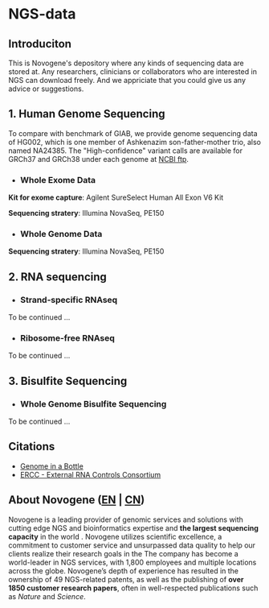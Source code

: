 # NGS-data

## Introduciton

This is Novogene's depository where any kinds of sequencing data are stored at. Any researchers, clinicians or collaborators who are interested in NGS can download freely. And we appriciate that you could give us any advice or suggestions.

## 1. Human Genome Sequencing

To compare with benchmark of GIAB, we provide genome sequencing data of HG002, which is one member of Ashkenazim son-father-mother trio, also named NA24385. The "High-confidence" variant calls are available for GRCh37 and GRCh38 under each genome at [NCBI ftp](ftp://ftp-trace.ncbi.nlm.nih.gov/giab/ftp/release/).

- ### Whole Exome Data

**Kit for exome capture**: Agilent SureSelect Human All Exon V6 Kit

**Sequencing stratery**: Illumina NovaSeq, PE150


- ### Whole Genome Data

**Sequencing stratery**: Illumina NovaSeq, PE150

## 2. RNA sequencing

- ### Strand-specific RNAseq

To be continued ...

- ### Ribosome-free RNAseq

To be continued ...


## 3. Bisulfite Sequencing

- ### Whole Genome Bisulfite Sequencing

To be continued ...



## Citations
- [Genome in a Bottle](https://www.nist.gov/programs-projects/genome-bottle)
- [ERCC - External RNA Controls Consortium](https://jimb.stanford.edu/ercc)


## About Novogene ([EN](https://en.novogene.com) | [CN](http://www.novogene.com))

Novogene is a leading provider of genomic services and solutions with cutting edge NGS and bioinformatics expertise and **the largest sequencing capacity** in the world . Novogene utilizes scientific excellence, a commitment to customer service and unsurpassed data quality to help our clients realize their research goals in the The company has become a world-leader in NGS services, with 1,800 employees and multiple locations across the globe. Novogene’s depth of experience has resulted in the ownership of 49 NGS-related patents, as well as the publishing of **over 1850 customer research papers**, often in well-respected publications such as *Nature* and *Science*.
